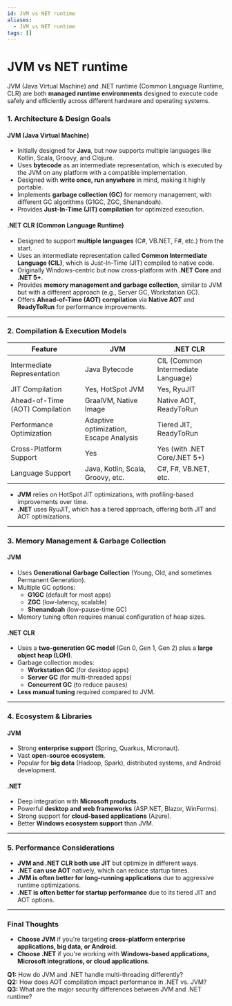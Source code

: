 ```yaml
---
id: JVM vs NET runtime
aliases:
  - JVM vs NET runtime
tags: []
---
```


# JVM vs NET runtime

JVM (Java Virtual Machine) and .NET runtime (Common Language Runtime, CLR) are both **managed runtime environments** designed to execute code safely and efficiently across different hardware and operating systems.

### **1. Architecture & Design Goals**

#### **JVM (Java Virtual Machine)**

- Initially designed for **Java**, but now supports multiple languages like Kotlin, Scala, Groovy, and Clojure.
- Uses **bytecode** as an intermediate representation, which is executed by the JVM on any platform with a compatible implementation.
- Designed with **write once, run anywhere** in mind, making it highly portable.
- Implements **garbage collection (GC)** for memory management, with different GC algorithms (G1GC, ZGC, Shenandoah).
- Provides **Just-In-Time (JIT) compilation** for optimized execution.

#### **.NET CLR (Common Language Runtime)**

- Designed to support **multiple languages** (C#, VB.NET, F#, etc.) from the start.
- Uses an intermediate representation called **Common Intermediate Language (CIL)**, which is Just-In-Time (JIT) compiled to native code.
- Originally Windows-centric but now cross-platform with **.NET Core** and **.NET 5+**.
- Provides **memory management and garbage collection**, similar to JVM but with a different approach (e.g., Server GC, Workstation GC).
- Offers **Ahead-of-Time (AOT) compilation** via **Native AOT** and **ReadyToRun** for performance improvements.

---

### **2. Compilation & Execution Models**

| Feature                         | JVM                                    | .NET CLR                           |
| ------------------------------- | -------------------------------------- | ---------------------------------- |
| Intermediate Representation     | Java Bytecode                          | CIL (Common Intermediate Language) |
| JIT Compilation                 | Yes, HotSpot JVM                       | Yes, RyuJIT                        |
| Ahead-of-Time (AOT) Compilation | GraalVM, Native Image                  | Native AOT, ReadyToRun             |
| Performance Optimization        | Adaptive optimization, Escape Analysis | Tiered JIT, ReadyToRun             |
| Cross-Platform Support          | Yes                                    | Yes (with .NET Core/.NET 5+)       |
| Language Support                | Java, Kotlin, Scala, Groovy, etc.      | C#, F#, VB.NET, etc.               |

- **JVM** relies on HotSpot JIT optimizations, with profiling-based improvements over time.
- **.NET** uses RyuJIT, which has a tiered approach, offering both JIT and AOT optimizations.

---

### **3. Memory Management & Garbage Collection**

#### **JVM**

- Uses **Generational Garbage Collection** (Young, Old, and sometimes Permanent Generation).
- Multiple GC options:
  - **G1GC** (default for most apps)
  - **ZGC** (low-latency, scalable)
  - **Shenandoah** (low-pause-time GC)
- Memory tuning often requires manual configuration of heap sizes.

#### **.NET CLR**

- Uses a **two-generation GC model** (Gen 0, Gen 1, Gen 2) plus a **large object heap (LOH)**.
- Garbage collection modes:
  - **Workstation GC** (for desktop apps)
  - **Server GC** (for multi-threaded apps)
  - **Concurrent GC** (to reduce pauses)
- **Less manual tuning** required compared to JVM.

---

### **4. Ecosystem & Libraries**

#### **JVM**

- Strong **enterprise support** (Spring, Quarkus, Micronaut).
- Vast **open-source ecosystem**.
- Popular for **big data** (Hadoop, Spark), distributed systems, and Android development.

#### **.NET**

- Deep integration with **Microsoft products**.
- Powerful **desktop and web frameworks** (ASP.NET, Blazor, WinForms).
- Strong support for **cloud-based applications** (Azure).
- Better **Windows ecosystem support** than JVM.

---

### **5. Performance Considerations**

- **JVM and .NET CLR both use JIT** but optimize in different ways.
- **.NET can use AOT** natively, which can reduce startup times.
- **JVM is often better for long-running applications** due to aggressive runtime optimizations.
- **.NET is often better for startup performance** due to its tiered JIT and AOT options.

---

### **Final Thoughts**

- **Choose JVM** if you're targeting **cross-platform enterprise applications, big data, or Android**.
- **Choose .NET** if you're working with **Windows-based applications, Microsoft integrations, or cloud applications**.

**Q1:** How do JVM and .NET handle multi-threading differently?  
**Q2:** How does AOT compilation impact performance in .NET vs. JVM?  
**Q3:** What are the major security differences between JVM and .NET runtime?
